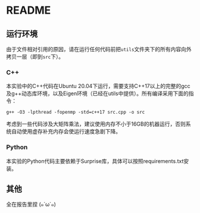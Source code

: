 # README

## 运行环境

由于文件相对引用的原因，请在运行任何代码前把`utils`文件夹下的所有内容向外拷贝一层（即到`src`下）。

### C++

本实验中的C++代码在Ubuntu 20.04下运行，需要支持C++17以上的完整的gcc及g++动态库环境，以及Eigen环境（已经在utils中提供）。所有编译采用下面的指令：

```
g++ -O3 -lpthread -fopenmp -std=c++17 src.cpp -o src
```

考虑到一些代码涉及大矩阵乘法，建议使用内存不小于16GB的机器运行，否则系统自动使用虚存补充内存会使运行速度急剧下降。

### Python

本实验的Python代码主要依赖于Surprise库，具体可以按照requirements.txt安装。

## 其他

全在报告里捏 (๑´ω`๑)

